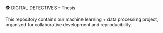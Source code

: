 🕵️ DIGITAL DETECTIVES – Thesis

This repository contains our machine learning + data processing project, organized for collaborative development and reproducibility.
